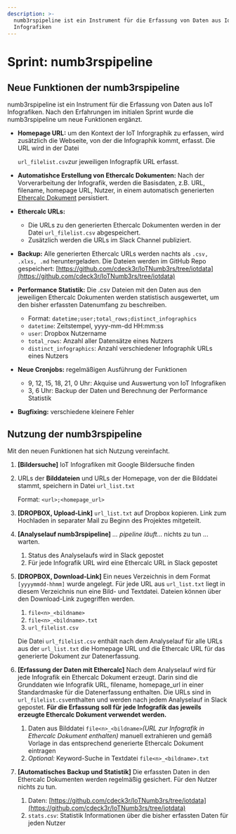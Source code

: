 ```yaml
---
description: >-
  numb3rspipeline ist ein Instrument für die Erfassung von Daten aus IoT
  Infografiken
---
```


# Sprint: numb3rspipeline

## Neue Funktionen der numb3rspipeline

numb3rspipeline ist ein Instrument für die Erfassung von Daten aus IoT Infografiken. Nach den Erfahrungen im initialen Sprint wurde die numb3rspipeline um neue Funktionen ergänzt.

* **Homepage URL:** um den Kontext der IoT Inforgraphik zu erfassen, wird zusätzlich die Webseite, von der die Infographik kommt, erfasst. Die URL wird in der Datei 

  `url_filelist.csv`zur jeweiligen Infograpfik URL erfasst.

* **Automatishce Erstellung von Ethercalc Dokumenten:** Nach der Vorverarbeitung der Infografik, werden die Basisdaten, z.B. URL, filename, homepage URL, Nutzer, in einem automatisch generierten [Ethercalc Dokument](https://www.ethercalc.org/) persistiert.
* **Ethercalc URLs:** 
  * Die URLs zu den generierten Ethercalc Dokumenten werden in der Datei `url_filelist.csv` abgespeichert.
  * Zusätzlich werden die URLs im Slack Channel publiziert.
* **Backup:** Alle generierten Ethercalc URLs werden nachts als `.csv, .xlxs, .md` heruntergeladen. Die Dateien werden im GitHub Repo gespeichert: [https://github.com/cdeck3r/IoTNumb3rs/tree/iotdata](https://github.com/cdeck3r/IoTNumb3rs/tree/iotdata)
* **Performance Statistik:** Die .csv Dateien mit den Daten aus den jeweiligen Ethercalc Dokumenten werden statistisch ausgewertet, um den bisher erfassten Datenumfang zu beschreiben.
  * Format: `datetime;user;total_rows;distinct_infographics`
  * `datetime`: Zeitstempel, yyyy-mm-dd HH:mm:ss
  * `user`: Dropbox Nutzername 
  * `total_rows`: Anzahl aller Datensätze eines Nutzers
  * `distinct_infographics`: Anzahl verschiedener Infographik URLs eines Nutzers
* **Neue Cronjobs:** regelmäßigen Ausführung der Funktionen
  * 9, 12, 15, 18, 21, 0 Uhr: Akquise und Auswertung von IoT Infografiken
  * 3, 6 Uhr: Backup der Daten und Berechnung der Performance Statistik
* **Bugfixing:** verschiedene kleinere Fehler

## Nutzung der numb3rspipeline

Mit den neuen Funktionen hat sich Nutzung vereinfacht.

1. **\[Bildersuche\]** IoT Infografiken mit Google Bildersuche finden
2. URLs der **Bilddateien** und URLs der Homepage, von der die Bilddatei stammt, speichern in Datei `url_list.txt`

   Format: `<url>;<homepage_url>`

3. **\[DROPBOX, Upload-Link\]** `url_list.txt` auf Dropbox kopieren. Link zum Hochladen in separater Mail zu Beginn des Projektes mitgeteilt.
4. **\[Analyselauf numb3rspipeline\]** _... pipeline läuft..._ nichts zu tun ... warten.
   1. Status des Analyselaufs wird in Slack gepostet
   2. Für jede Infografik URL wird eine Ethercalc URL in Slack gepostet
5. **\[DROPBOX, Download-Link\]** Ein neues Verzeichnis in dem Format `[yyyymmdd-hhmm]` wurde angelegt. Für jede URL aus `url_list.txt` liegt in diesem Verzeichnis nun eine Bild- und Textdatei. Dateien können über den Download-Link  zugegriffen werden.

   1. `file<n>_<bildname>`
   2. `file<n>_<bildname>.txt`
   3. `url_filelist.csv`

   Die Datei `url_filelist.csv` enthält nach dem Analyselauf für alle URLs aus der `url_list.txt` die Homepage URL und die Ethercalc URL für das generierte Dokument zur Datenerfassung.

6. **\[Erfassung der Daten mit Ethercalc\]** Nach dem Analyselauf wird für jede Infografik ein Ethercalc Dokument erzeugt. Darin sind die Grunddaten wie Infografik URL, filename, homepage\_url in einer Standardmaske für die Datenerfassung enthalten. Die URLs sind in `url_filelist.csv`enthalten und werden nach jedem Analyselauf in Slack  gepostet. **Für die Erfassung soll für jede Infografik das jeweils erzeugte Ethercalc Dokument verwendet werden.**
   1. Daten aus Bilddatei `file<n>_<bildname>`_\(URL zur Infografik in Ethercalc Dokument enthalten\)_ manuell extrahieren und gemäß Vorlage in das entsprechend generierte Ethercalc Dokument eintragen
   2. _Optional:_ Keyword-Suche in Textdatei `file<n>_<bildname>.txt`
7. **\[Automatisches Backup und Statistik\]** Die erfassten Daten in den Ethercalc Dokumenten werden regelmäßig gesichert. Für den Nutzer nichts zu tun.  
   1. Daten: [https://github.com/cdeck3r/IoTNumb3rs/tree/iotdata](https://github.com/cdeck3r/IoTNumb3rs/tree/iotdata)
   2. `stats.csv`: Statistik Informationen über die bisher erfassten Daten für jeden Nutzer

